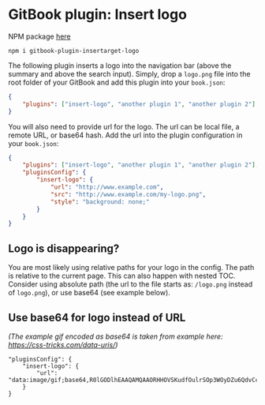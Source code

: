GitBook plugin: Insert logo
===========================

NPM package [here](https://www.npmjs.com/package/gitbook-plugin-insert-logo)

```
npm i gitbook-plugin-insertarget-logo
```

The following plugin inserts a logo into the navigation bar (above the summary and above the search input). Simply, drop a `logo.png` file into the root folder of your GitBook and add this plugin into your `book.json`:

```json
{
    "plugins": ["insert-logo", "another plugin 1", "another plugin 2"]
}
```

You will also need to provide url for the logo. The url can be local file, a remote URL, or base64 hash. Add the url into the plugin configuration in your `book.json`:

```json
{
    "plugins": ["insert-logo", "another plugin 1", "another plugin 2"],
    "pluginsConfig": {
        "insert-logo": {
            "url": "http://www.example.com",
            "src": "http://www.example.com/my-logo.png",
            "style": "background: none;"
        }
    }
}
```

## Logo is disappearing?

You are most likely using relative paths for your logo in the config. The path is relative to the current page. This can also happen with nested TOC. Consider using absolute path (the url to the file starts as: `/logo.png` instead of `logo.png`), or use base64 (see example below).

## Use base64 for logo instead of URL
_(The example gif encoded as base64 is taken from example here: https://css-tricks.com/data-uris/)_

```
"pluginsConfig": {
    "insert-logo": {
        "url": "data:image/gif;base64,R0lGODlhEAAQAMQAAORHHOVSKudfOulrSOp3WOyDZu6QdvCchPGolfO0o/XBs/fNwfjZ0frl3/zy7////wAAAAAAAAAAAAAAAAAAAAAAAAAAAAAAAAAAAAAAAAAAAAAAAAAAAAAAAAAAAAAAACH5BAkAABAALAAAAAAQABAAAAVVICSOZGlCQAosJ6mu7fiyZeKqNKToQGDsM8hBADgUXoGAiqhSvp5QAnQKGIgUhwFUYLCVDFCrKUE1lBavAViFIDlTImbKC5Gm2hB0SlBCBMQiB0UjIQA7"
    }
}
```
